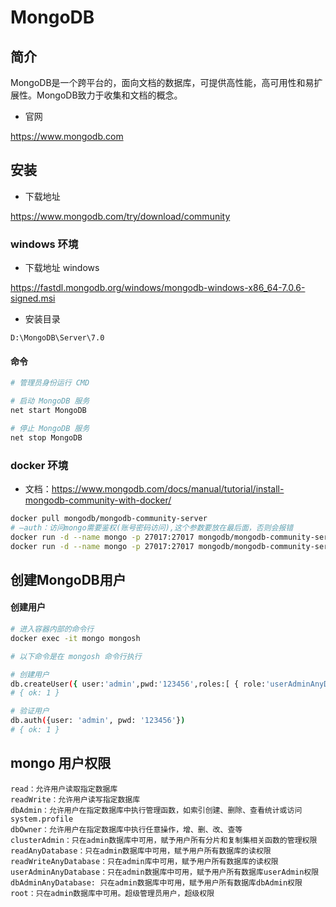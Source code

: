 # MongoDB

## 简介

MongoDB是一个跨平台的，面向文档的数据库，可提供高性能，高可用性和易扩展性。MongoDB致力于收集和文档的概念。

- 官网

https://www.mongodb.com

## 安装

- 下载地址

https://www.mongodb.com/try/download/community

### windows 环境

- 下载地址 windows

https://fastdl.mongodb.org/windows/mongodb-windows-x86_64-7.0.6-signed.msi

- 安装目录

`D:\MongoDB\Server\7.0`

#### 命令

```sh
# 管理员身份运行 CMD

# 启动 MongoDB 服务
net start MongoDB

# 停止 MongoDB 服务
net stop MongoDB
```

### docker 环境

- 文档：https://www.mongodb.com/docs/manual/tutorial/install-mongodb-community-with-docker/

```sh
docker pull mongodb/mongodb-community-server
# –auth：访问mongo需要鉴权(账号密码访问),这个参数要放在最后面，否则会报错
docker run -d --name mongo -p 27017:27017 mongodb/mongodb-community-server:latest --auth
docker run -d --name mongo -p 27017:27017 mongodb/mongodb-community-server:latest
```

## 创建MongoDB用户

#### 创建用户

```sh
# 进入容器内部的命令行
docker exec -it mongo mongosh
```

```sh
# 以下命令是在 mongosh 命令行执行

# 创建用户
db.createUser({ user:'admin',pwd:'123456',roles:[ { role:'userAdminAnyDatabase', db: 'admin'}]});
# { ok: 1 }

# 验证用户
db.auth({user: 'admin', pwd: '123456'})
# { ok: 1 }
```

## mongo 用户权限

```
read：允许用户读取指定数据库
readWrite：允许用户读写指定数据库
dbAdmin：允许用户在指定数据库中执行管理函数，如索引创建、删除、查看统计或访问system.profile
dbOwner：允许用户在指定数据库中执行任意操作，增、删、改、查等
clusterAdmin：只在admin数据库中可用，赋予用户所有分片和复制集相关函数的管理权限
readAnyDatabase：只在admin数据库中可用，赋予用户所有数据库的读权限
readWriteAnyDatabase：只在admin库中可用，赋予用户所有数据库的读权限
userAdminAnyDatabase：只在admin数据库中可用，赋予用户所有数据库userAdmin权限
dbAdminAnyDatabase: 只在admin数据库中可用，赋予用户所有数据库dbAdmin权限
root：只在admin数据库中可用。超级管理员用户，超级权限
```

